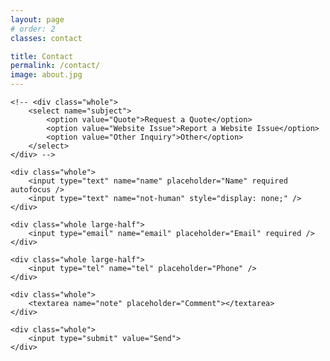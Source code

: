 ```yaml
---
layout: page
# order: 2
classes: contact

title: Contact
permalink: /contact/
image: about.jpg
---
```


<form action="http://forms.cassidyjam.es" method="POST" class="grid">
	<input type="hidden" name="ignore" value="not-human" />
	<input type="hidden" name="success" value="contact-success" />
	<input type="hidden" name="error" value="contact" />

	<!-- <div class="whole">
		<select name="subject">
			<option value="Quote">Request a Quote</option>
			<option value="Website Issue">Report a Website Issue</option>
			<option value="Other Inquiry">Other</option>
		</select>
	</div> -->

	<div class="whole">
		<input type="text" name="name" placeholder="Name" required autofocus />
		<input type="text" name="not-human" style="display: none;" />
	</div>

	<div class="whole large-half">
		<input type="email" name="email" placeholder="Email" required />
	</div>

	<div class="whole large-half">
		<input type="tel" name="tel" placeholder="Phone" />
	</div>

	<div class="whole">
		<textarea name="note" placeholder="Comment"></textarea>
	</div>

	<div class="whole">
		<input type="submit" value="Send">
	</div>
</form>

